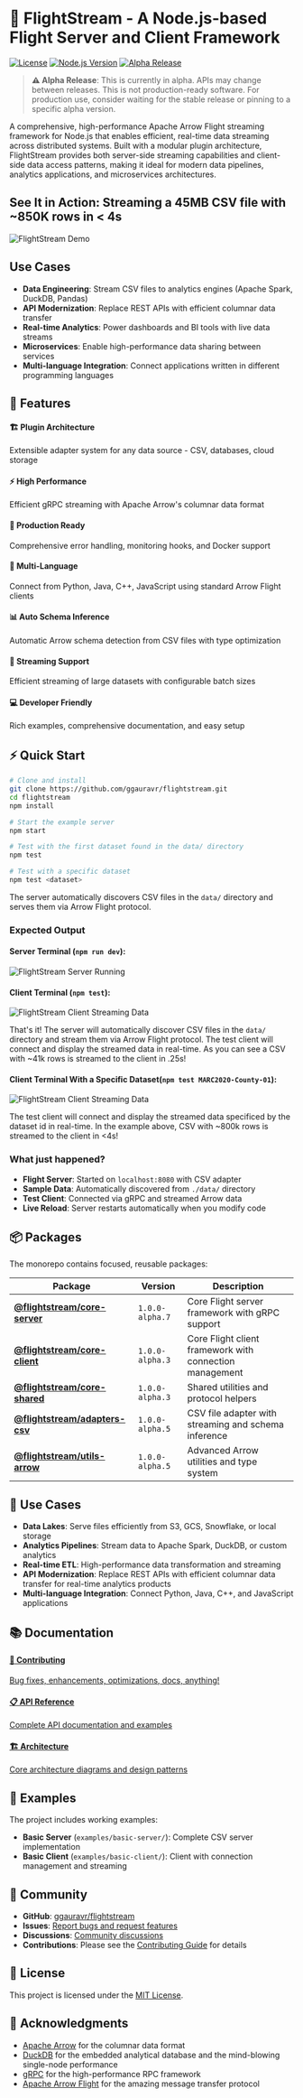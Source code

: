 # 🚀 FlightStream - A Node.js-based Flight Server and Client Framework

[![License](https://img.shields.io/badge/License-MIT-blue.svg)](https://opensource.org/licenses/MIT)
[![Node.js Version](https://img.shields.io/badge/node-%3E%3D18.0.0-brightgreen.svg)](https://nodejs.org/)
[![Alpha Release](https://img.shields.io/badge/version-alpha-yellow.svg)](https://www.npmjs.com/package/@flightstream/core-server)

> **⚠️ Alpha Release**: This is currently in alpha. APIs may change between releases. This is not production-ready software. For production use, consider waiting for the stable release or pinning to a specific alpha version.


A comprehensive, high-performance Apache Arrow Flight streaming framework for Node.js that enables efficient, real-time data streaming across distributed systems. Built with a modular plugin architecture, FlightStream provides both server-side streaming capabilities and client-side data access patterns, making it ideal for modern data pipelines, analytics applications, and microservices architectures.

## See It in Action: Streaming a 45MB CSV file with ~850K rows in < 4s
![FlightStream Demo](docs/images/Flight-Demo.gif)

## Use Cases

- **Data Engineering**: Stream CSV files to analytics engines (Apache Spark, DuckDB, Pandas)
- **API Modernization**: Replace REST APIs with efficient columnar data transfer
- **Real-time Analytics**: Power dashboards and BI tools with live data streams
- **Microservices**: Enable high-performance data sharing between services
- **Multi-language Integration**: Connect applications written in different programming languages

## 🚀 Features

<div class="feature-grid">
  <div class="feature">
    <h4>🏗️ Plugin Architecture</h4>
    <p>Extensible adapter system for any data source - CSV, databases, cloud storage</p>
  </div>
  
  <div class="feature">
    <h4>⚡ High Performance</h4>
    <p>Efficient gRPC streaming with Apache Arrow's columnar data format</p>
  </div>
  
  <div class="feature">
    <h4>🔧 Production Ready</h4>
    <p>Comprehensive error handling, monitoring hooks, and Docker support</p>
  </div>
  
  <div class="feature">
    <h4>👥 Multi-Language</h4>
    <p>Connect from Python, Java, C++, JavaScript using standard Arrow Flight clients</p>
  </div>
  
  <div class="feature">
    <h4>📊 Auto Schema Inference</h4>
    <p>Automatic Arrow schema detection from CSV files with type optimization</p>
  </div>
  
  <div class="feature">
    <h4>🌊 Streaming Support</h4>
    <p>Efficient streaming of large datasets with configurable batch sizes</p>
  </div>

  <div class="feature">
    <h4>💻 Developer Friendly</h4>
    <p>Rich examples, comprehensive documentation, and easy setup</p>
  </div>
</div>

## ⚡ Quick Start

```bash
# Clone and install
git clone https://github.com/ggauravr/flightstream.git
cd flightstream
npm install

# Start the example server
npm start

# Test with the first dataset found in the data/ directory
npm test

# Test with a specific dataset
npm test <dataset>
```

The server automatically discovers CSV files in the `data/` directory and serves them via Arrow Flight protocol.

### Expected Output

#### Server Terminal (`npm run dev`):
![FlightStream Server Running](docs/images/server-running.png)

#### Client Terminal (`npm test`):
![FlightStream Client Streaming Data](docs/images/client-streaming.png)

That's it! The server will automatically discover CSV files in the `data/` directory and stream them via Arrow Flight protocol. The test client will connect and display the streamed data in real-time. As you can see a CSV with ~41k rows is streamed to the client in .25s!

#### Client Terminal With a Specific Dataset(`npm test MARC2020-County-01`):
![FlightStream Client Streaming Data](docs/images/client-streaming-specific.png)

The test client will connect and display the streamed data specificed by the dataset id in real-time. In the example above, CSV with ~800k rows is streamed to the client in <4s!

### What just happened?
- **Flight Server**: Started on `localhost:8080` with CSV adapter
- **Sample Data**: Automatically discovered from `./data/` directory  
- **Test Client**: Connected via gRPC and streamed Arrow data
- **Live Reload**: Server restarts automatically when you modify code

## 📦 Packages

The monorepo contains focused, reusable packages:

| Package | Version | Description |
|---------|---------|-------------|
| **[@flightstream/core-server](https://www.npmjs.com/package/@flightstream/core-server)** | `1.0.0-alpha.7` | Core Flight server framework with gRPC support |
| **[@flightstream/core-client](https://www.npmjs.com/package/@flightstream/core-client)** | `1.0.0-alpha.3` | Core Flight client framework with connection management |
| **[@flightstream/core-shared](https://www.npmjs.com/package/@flightstream/core-shared)** | `1.0.0-alpha.3` | Shared utilities and protocol helpers |
| **[@flightstream/adapters-csv](https://www.npmjs.com/package/@flightstream/adapters-csv)** | `1.0.0-alpha.5` | CSV file adapter with streaming and schema inference |
| **[@flightstream/utils-arrow](https://www.npmjs.com/package/@flightstream/utils-arrow)** | `1.0.0-alpha.5` | Advanced Arrow utilities and type system |

## 🎯 Use Cases

- **Data Lakes**: Serve files efficiently from S3, GCS, Snowflake, or local storage
- **Analytics Pipelines**: Stream data to Apache Spark, DuckDB, or custom analytics  
- **Real-time ETL**: High-performance data transformation and streaming
- **API Modernization**: Replace REST APIs with efficient columnar data transfer for real-time analytics products
- **Multi-language Integration**: Connect Python, Java, C++, and JavaScript applications

## 📚 Documentation

<div class="feature-grid">
  <div class="feature">
    <a href="{{ '/contributing/' | relative_url }}" class="doc-card">
      <h4>🤝 Contributing</h4>
      <p>Bug fixes, enhancements, optimizations, docs, anything!</p>
    </a>
  </div>
  
  <div class="feature">
    <a href="{{ '/api-reference/' | relative_url }}" class="doc-card">
      <h4>📋 API Reference</h4>
      <p>Complete API documentation and examples</p>
    </a>
  </div>
  
  <div class="feature">
    <a href="{{ '/core-architecture/' | relative_url }}" class="doc-card">
      <h4>🏗️ Architecture</h4>
      <p>Core architecture diagrams and design patterns</p>
    </a>
  </div>
</div>

## 🔧 Examples

The project includes working examples:

- **Basic Server** (`examples/basic-server/`): Complete CSV server implementation
- **Basic Client** (`examples/basic-client/`): Client with connection management and streaming

## 🤝 Community

- **GitHub**: [ggauravr/flightstream](https://github.com/ggauravr/flightstream)
- **Issues**: [Report bugs and request features](https://github.com/ggauravr/flightstream/issues)
- **Discussions**: [Community discussions](https://github.com/ggauravr/flightstream/discussions)
- **Contributions**: Please see the [Contributing Guide](CONTRIBUTING.md) for details

## 📄 License

This project is licensed under the [MIT License](https://github.com/ggauravr/flightstream/blob/main/LICENSE).

## 🙏 Acknowledgments

- [Apache Arrow](https://arrow.apache.org/) for the columnar data format
- [DuckDB](https://duckdb.org/) for the embedded analytical database and the mind-blowing single-node performance
- [gRPC](https://grpc.io/) for the high-performance RPC framework 
- [Apache Arrow Flight](https://arrow.apache.org/docs/format/Flight.html) for the amazing message transfer protocol
